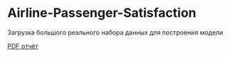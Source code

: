 # Airline-Passenger-Satisfaction
Загрузка большого реального набора данных для построения модели

[PDF отчёт](./airline.pdf)
